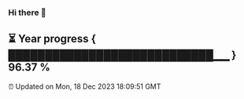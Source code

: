 ### Hi there 👋
⏳ Year progress { ████████████████████████████▁▁ } 96.37 %
---
⏰ Updated on Mon, 18 Dec 2023 18:09:51 GMT

